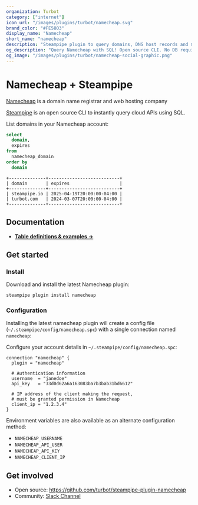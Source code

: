 ```yaml
---
organization: Turbot
category: ["internet"]
icon_url: "/images/plugins/turbot/namecheap.svg"
brand_color: "#FE5803"
display_name: "Namecheap"
short_name: "namecheap"
description: "Steampipe plugin to query domains, DNS host records and more from Namecheap."
og_description: "Query Namecheap with SQL! Open source CLI. No DB required."
og_image: "/images/plugins/turbot/namecheap-social-graphic.png"
---
```


# Namecheap + Steampipe

[Namecheap](https://namecheap.com) is a domain name registrar and web hosting company

[Steampipe](https://steampipe.io) is an open source CLI to instantly query cloud APIs using SQL.

List domains in your Namecheap account:

```sql
select
  domain,
  expires
from
  namecheap_domain
order by
  domain
```

```
+--------------+---------------------------+
| domain       | expires                   |
+--------------+---------------------------+
| steampipe.io | 2025-04-19T20:00:00-04:00 |
| turbot.com   | 2024-03-07T20:00:00-04:00 |
+--------------+---------------------------+
```

## Documentation

- **[Table definitions & examples →](/plugins/turbot/namecheap/tables)**

## Get started

### Install

Download and install the latest Namecheap plugin:

```bash
steampipe plugin install namecheap
```

### Configuration

Installing the latest namecheap plugin will create a config file (`~/.steampipe/config/namecheap.spc`) with a single connection named `namecheap`:

Configure your account details in `~/.steampipe/config/namecheap.spc`:

```hcl
connection "namecheap" {
  plugin = "namecheap"

  # Authentication information
  username  = "janedoe"
  api_key   = "33d0d62a6a163083ba7b3bab31bd6612"

  # IP address of the client making the request,
  # must be granted permission in Namecheap
  client_ip = "1.2.3.4"
}
```

Environment variables are also available as an alternate configuration method:
- `NAMECHEAP_USERNAME`
- `NAMECHEAP_API_USER`
- `NAMECHEAP_API_KEY`
- `NAMECHEAP_CLIENT_IP`

## Get involved

- Open source: https://github.com/turbot/steampipe-plugin-namecheap
- Community: [Slack Channel](https://steampipe.io/community/join)
